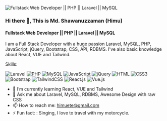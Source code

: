 ![Fullstack Web Developer || PHP || Laravel || MySQL](https://himuit.com/img/shawon%20himu%20banner.png)
### Hi there 👋, This is Md. Shawanuzzaman (Himu)
#### Fullstack Web Developer || PHP || Laravel || MySQL

I am a Full Stack Developer with a huge passion Laravel, MySQL, PHP, JavaScript, jQuery, Bootstrap, CSS, API, RDBMS. I've also basic knowledge  about React, VUE and Tailwind. 

Skills:

![Laravel](https://img.shields.io/badge/Laravel-FF2D20?style=flat-square&logo=laravel&logoColor=white)
![PHP](https://img.shields.io/badge/PHP-777BB4?style=flat-square&logo=php&logoColor=white)
![MySQL](https://img.shields.io/badge/MySQL-005C84?style=flat-square&logo=mysql&logoColor=white)
![JavaScript](https://img.shields.io/badge/JavaScript-F7DF1E?style=flat-square&logo=javascript&logoColor=black)
![jQuery](https://img.shields.io/badge/jQuery-0769AD?style=flat-square&logo=jquery&logoColor=white)
![HTML](https://img.shields.io/badge/HTML5-E34F26?style=flat-square&logo=html5&logoColor=white)
![CSS3](https://img.shields.io/badge/CSS3-1572B6?style=flat-square&logo=css3&logoColor=white)
![Bootstrap](https://img.shields.io/badge/Bootstrap-563D7C?style=flat-square&logo=bootstrap&logoColor=white)
![TailwindCSS](https://img.shields.io/badge/Tailwind_CSS-38B2AC?style=flat-square&logo=tailwind-css&logoColor=white)
![React.js](https://img.shields.io/badge/React.js-0081CB?style=flat-square&logo=react&logoColor=61DAFB)
![Vue.js](https://img.shields.io/badge/Vue.js-35495E?style=flat-square&logo=vue.js&logoColor=4FC08D)


- 🌱 I’m currently learning React, VUE and Tailwind 
- 💬 Ask me about Laravel, MySQL, RDBMS, Awesome Design with raw CSS 
- 📫 How to reach me: himuete@gmail.com 
- ⚡ Fun fact: : Singing, I love to travel with my motorcycle. 

